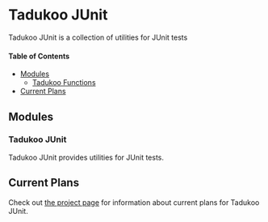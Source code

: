 # Tadukoo JUnit
Tadukoo JUnit is a collection of utilities for JUnit tests

#### Table of Contents
* [Modules](#modules)
  * [Tadukoo Functions](#tadukoo-junit)
* [Current Plans](#current-plans)

## Modules
### Tadukoo JUnit
Tadukoo JUnit provides utilities for JUnit tests.

## Current Plans
Check out [the project page](https://tadukooverse.github.io/projects/TadukooJUnit.html) for information about 
current plans for Tadukoo JUnit.
